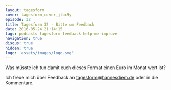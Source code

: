 ```yaml
---
layout: tagesform
cover: tagesform_cover_jtbc9y
episode: 32
title: Tagesform 32 - Bitte um Feedback
date: 2016-05-24 21:14:15
tags: podcasts tagesform feedback help-me-improve
navigation: true
disqus: true
hidden: true
logo: 'assets/images/logo.svg'
---
```


Was müsste ich tun damit euch dieses Format einen
Euro im Monat wert ist?

Ich freue mich über Feedback an [tagesform@hannesdiem.de](mailto:tagesform@hannesdiem.de) oder in die Kommentare.
